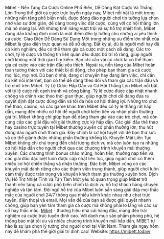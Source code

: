 Mibet - Nền Tảng Cá Cược Online Phổ Biến, Dễ Dàng Đặt Cược Và Thắng Lớn
Trong thế giới cá cược trực tuyến ngày nay, Mibet nổi bật là một trong những nền tảng phổ biến nhất, được đông đảo người chơi tin tưởng lựa chọn nhờ vào sự đơn giản, dễ dàng trong việc đặt cược, cùng với cơ hội thắng lớn mà nó mang lại. Với những tính năng vượt trội và sự hỗ trợ nhiệt tình, Mibet đang dần khẳng định mình là một điểm đến lý tưởng cho những ai yêu thích cá cược.
Giao Diện Dễ Dàng Sử Dụng
Một trong những ưu điểm lớn nhất của Mibet là giao diện trực quan và dễ sử dụng. Bất kỳ ai, dù là người mới hay đã có kinh nghiệm, đều có thể tham gia cá cược một cách dễ dàng. Các trò chơi, tỷ lệ cược và thông tin liên quan đều được bố trí rõ ràng, giúp người chơi không mất thời gian tìm kiếm. Bạn chỉ cần vài cú click là có thể tham gia cá cược vào các trận đấu yêu thích.
Ngoài ra, nền tảng của Mibet hoàn toàn tương thích với các thiết bị di động, cho phép bạn tham gia cá cược mọi lúc, mọi nơi. Dù bạn ở nhà, đang di chuyển hay đang làm việc, chỉ cần có kết nối internet, bạn có thể dễ dàng theo dõi và tham gia các trận đấu và trò chơi trên Mibet.
Tỷ Lệ Cược Hấp Dẫn và Cơ Hội Thắng Lớn
Mibet nổi bật với tỷ lệ cược rất cạnh tranh và công bằng. Tỷ lệ cược được cập nhật nhanh chóng và chính xác theo thời gian thực, giúp người chơi dễ dàng đưa ra quyết định đặt cược đúng đắn và tối đa hóa cơ hội thắng lợi. Những trò chơi thể thao, casino, và các game khác trên Mibet đều có tỷ lệ thắng rất hấp dẫn, mang đến nhiều cơ hội để người chơi kiếm tiền và nhận phần thưởng giá trị.
Mibet không chỉ giúp bạn dễ dàng tham gia vào các trò chơi, mà còn cung cấp các giải đấu với giải thưởng cực kỳ hấp dẫn. Các giải đấu thể thao hay casino trực tuyến tại Mibet thường xuyên có phần thưởng lớn, thu hút đông đảo người chơi tham gia. Đây chính là cơ hội tuyệt vời để bạn thử sức và có thể giành được những phần thưởng khổng lồ.
Khuyến Mãi Liên Tục
Mibet không chỉ chú trọng đến chất lượng dịch vụ mà còn luôn tạo ra những cơ hội hấp dẫn cho người chơi qua các chương trình khuyến mãi thường xuyên. Các chương trình bonus chào mừng, hoàn tiền, thưởng nạp tiền và các giải đấu đặc biệt luôn được cập nhật liên tục, giúp người chơi có thêm nhiều cơ hội chiến thắng và nhận thưởng. Đặc biệt, Mibet cũng có các khuyến mãi dành riêng cho các thành viên trung thành, giúp người chơi luôn cảm thấy được trân trọng và khuyến khích tham gia thường xuyên hơn.
Dịch Vụ Hỗ Trợ Nhiệt Tình và Tận Tâm
Một yếu tố quan trọng giúp Mibet trở thành nền tảng cá cược phổ biến chính là dịch vụ hỗ trợ khách hàng chuyên nghiệp và tận tâm. Đội ngũ hỗ trợ của Mibet luôn sẵn sàng giải đáp mọi thắc mắc của người chơi 24/7 thông qua nhiều kênh khác nhau như chat trực tuyến, điện thoại và email. Mọi vấn đề của bạn sẽ được giải quyết nhanh chóng, giúp bạn yên tâm tham gia cá cược mà không phải lo lắng về các sự cố hay thắc mắc.
<a href=" https://mibett.today/"> Mibet</a> - thương hiệu nhà cái hàng đầu, mang đến trải nghiệm cá cược trực tuyến đỉnh cao. Với danh mục sản phẩm phong phú, hệ thống bảo mật tối ưu và nhiều chương trình khuyến mãi hấp dẫn, MIBET tự hào là sự lựa chọn lý tưởng cho người chơi tại Việt Nam. Tham gia ngay hôm nay để khám phá thế giới giải trí đỉnh cao!
Website: https://mibett.today/


